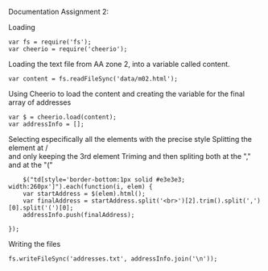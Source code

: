 Documentation 
Assignment 2:  

Loading 
```
var fs = require('fs');
var cheerio = require('cheerio');
```

Loading the text file from AA zone 2, into a variable called content.
```
var content = fs.readFileSync('data/m02.html');
```
Using Cheerio to load the content and creating the variable for the final array of addresses
```
var $ = cheerio.load(content);
var addressInfo = [];
```
Selecting especifically all the elements with the precise style
Splitting the element at /<br> and only keeping the 3rd element
Triming and then spliting both at the "," and at the "("
```
    $("td[style='border-bottom:1px solid #e3e3e3; width:260px']").each(function(i, elem) {
    var startAddress = $(elem).html();
    var finalAddress = startAddress.split('<br>')[2].trim().split(',')[0].split('(')[0];
    addressInfo.push(finalAddress);
    
});
```
Writing the files
```
fs.writeFileSync('addresses.txt', addressInfo.join('\n'));
```

